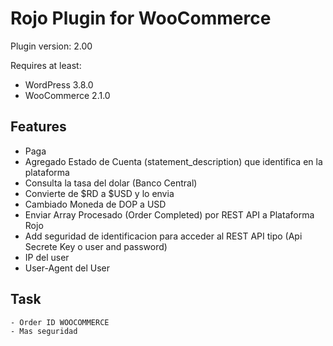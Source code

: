 # Rojo Plugin for WooCommerce
Plugin version: 2.00

Requires at least:
- WordPress 3.8.0
- WooCommerce 2.1.0

## Features
  - Paga
  - Agregado Estado de Cuenta (statement_description) que identifica en la plataforma
  - Consulta la tasa del dolar (Banco Central)
  - Convierte de $RD a $USD y lo envia
  - Cambiado Moneda de DOP a USD
  - Enviar Array Procesado (Order Completed) por REST API a Plataforma Rojo
  - Add seguridad de identificacion para acceder al REST API tipo (Api Secrete Key o user and password)
  - IP del user
  - User-Agent del User

## Task
    - Order ID WOOCOMMERCE
    - Mas seguridad


